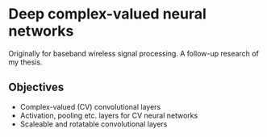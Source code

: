 # Deep complex-valued neural networks 

Originally for baseband wireless signal processing. A follow-up research of my thesis.

## Objectives
* Complex-valued (CV) convolutional layers
* Activation, pooling etc. layers for CV neural networks
* Scaleable and rotatable convolutional layers

